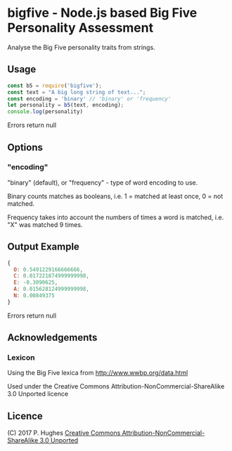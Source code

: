 # bigfive - Node.js based Big Five Personality Assessment

Analyse the Big Five personality traits from strings.

## Usage
```Javascript
const b5 = require('bigfive');
const text = "A big long string of text...";
const encoding = 'binary' // 'binary' or 'frequency'
let personality = b5(text, encoding);
console.log(personality)
```

Errors return null

## Options

### "encoding"
"binary" (default), or "frequency" - type of word encoding to use.

Binary counts matches as booleans, i.e. 1 = matched at least once, 0 = not matched.

Frequency takes into account the numbers of times a word is matched, i.e. "X" was matched 9 times.

## Output Example
```Javascript
{
  O: 0.5491229166666666,
  C: 0.017221874999999998,
  E: -0.3090625,
  A: 0.015628124999999998,
  N: 0.00849375
}
```
Errors return null

## Acknowledgements

### Lexicon
Using the Big Five lexica from http://www.wwbp.org/data.html

Used under the Creative Commons Attribution-NonCommercial-ShareAlike 3.0 Unported licence

## Licence
(C) 2017 P. Hughes
[Creative Commons Attribution-NonCommercial-ShareAlike 3.0 Unported](http://creativecommons.org/licenses/by-nc-sa/3.0/)
